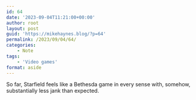```yaml
---
id: 64
date: '2023-09-04T11:21:00+00:00'
author: root
layout: post
guid: 'https://mikehaynes.blog/?p=64'
permalink: /2023/09/04/64/
categories:
    - Note
tags:
    - 'Video games'
format: aside
---
```


So far, Starfield feels like a Bethesda game in every sense with, somehow, substantially less jank than expected.